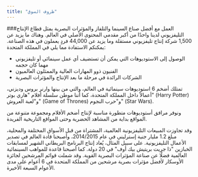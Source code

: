 ```yaml
---
title: "ظروف السوق"
---
```

###العمل مع أفضل صناع السينما والتلفاز والمؤثرات البصرية
يمثل قطاع الإنتاج التليفزيوني لدينا واحدًا من أكبر مقدمي المحتوى الأصلي في العالم. وهناك ما يزيد عن 1,500 شركة إنتاج تليفزيوني مستقلة وما يزيد عن 44,000 فردٍ يعملون في هذه الصناعة.
يمكنكم الاستفادة مما يلي في المملكة المتحدة:
- الوصول إلى الاستوديوهات التي يمكن أن تستضيف أي عمل سينمائي أو تليفزيوني مهما كان حجمه
- الفنيون ذوو المهارات العالية والممثلون العالميون
- الشركات الرائدة في مرحلة ما بعد الإنتاج والمؤثرات البصرية

تمتلك أضخم 6 استوديوهات سينمائية في العالم، والتي من بينها وارنر بروس وديزني، أعمالاً داخل المملكة المتحدة، كما أننا موطن سلسلة أفلام "هاري بوتر" (Harry Potter) و"لعبة العروش" (Game of Thrones) و"حرب النجوم" (Star Wars).

ونوفر مرافق أستوديوهات متطورة مناسبة لإنتاج أضخم الأفلام ومجموعة متنوعة من المواقع بداية من المشاهد الحضرية وحتى المواقع التاريخية الفريدة.

وقد تجاوزت المبيعات التليفزيونية العالمية، المشتراة من قبل الأسواق المختلفة والمحلية، مبلغ 1.2 مليار جنية إسترليني في عام 2014/2015، وأصبحنا قادة العالم في تصدير الأعمال التليفزيونية. على سبيل المثال، يُعاد إنتاج البرنامج البريطاني الشهير لمسابقات الخبازين "ذا جريت بريتيش بيك أوف" في 20 دولة.
كما أصبحنا قاعدة للمواهب السينمائية العالمية فضلًا عن صناعة المؤثرات البصرية القوية. وقد شملت قوائم المرشحين لجائزة الأوسكار لأفضل مؤثرات بصرية مرشحين من المملكة المتحدة في 6 أعوام على مدى الأعوام السبعة الأخيرة.

